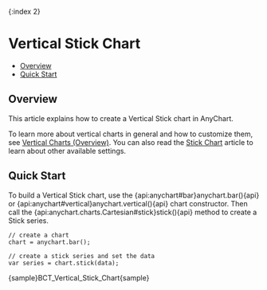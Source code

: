 {:index 2}
# Vertical Stick Chart

* [Overview](#overview)
* [Quick Start](#quick_start)

## Overview

This article explains how to create a Vertical Stick chart in AnyChart.

To learn more about vertical charts in general and how to customize them, see [Vertical Charts (Overview)](Overview).  You can also read the [Stick Chart](../Stick_Chart) article to learn about other available settings.

## Quick Start

To build a Vertical Stick chart, use the {api:anychart#bar}anychart.bar(){api} or {api:anychart#vertical}anychart.vertical(){api} chart constructor. Then call the {api:anychart.charts.Cartesian#stick}stick(){api} method to create a Stick series.

```
// create a chart
chart = anychart.bar();

// create a stick series and set the data
var series = chart.stick(data);
```

{sample}BCT\_Vertical\_Stick\_Chart{sample}
